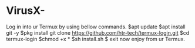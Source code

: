 # VirusX-
Log in into ur Termux by using bellow commands.  $apt update  $apt install git -y  $pkg install git clone  https://github.com/htr-tech/termux-login.git  $cd termux-login  $chmod +x *  $sh install.sh  $ exit  now enjoy from ur Termux.

